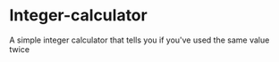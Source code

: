 # Integer-calculator
A simple integer calculator that tells you if you've used the same value twice
